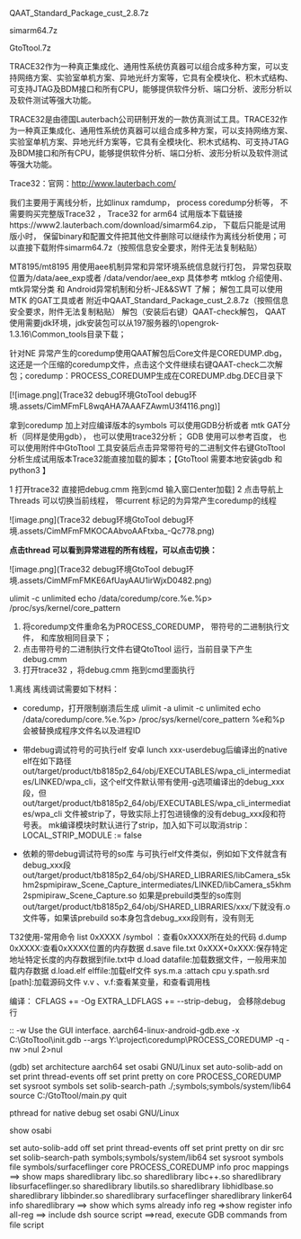 QAAT_Standard_Package_cust_2.8.7z

simarm64.7z

GtoTtool.7z

TRACE32作为一种真正集成化、通用性系统仿真器可以组合成多种方案，可以支持网络方案、实验室单机方案、异地光纤方案等，它具有全模块化、积木式结构、可支持JTAG及BDM接口和所有CPU，能够提供软件分析、端口分析、波形分析以及软件测试等强大功能。

TRACE32是由德国Lauterbach公司研制开发的一款仿真测试工具。TRACE32作为一种真正集成化、通用性系统仿真器可以组合成多种方案，可以支持网络方案、实验室单机方案、异地光纤方案等，它具有全模块化、积木式结构、可支持JTAG及BDM接口和所有CPU，能够提供软件分析、端口分析、波形分析以及软件测试等强大功能。

Trace32：官网：http://www.lauterbach.com/


我们主要用于离线分析，比如linux ramdump， process coredump分析等， 不需要购买完整版Trace32 ， Trace32 for arm64 试用版本下载链接https://www2.lauterbach.com/download/simarm64.zip， 下载后只能是试用版小时， 保留binary和配置文件把其他文件删除可以继续作为离线分析使用；可以直接下载附件simarm64.7z（按照信息安全要求，附件无法复制粘贴）



 MT8195/mt8195 用使用aee机制异常和异常环境系统信息就行打包， 异常包获取位置为/data/aee_exp或者 /data/vendor/aee_exp 具体参考   mtklog 介绍使用、mtk异常分类 和  Android异常机制和分析-JE&&SWT 了解； 解包工具可以使用MTK 的GAT工具或者 附近中QAAT_Standard_Package_cust_2.8.7z（按照信息安全要求，附件无法复制粘贴） 解包（安装后右键）QAAT-check解包， QAAT使用需要jdk环境，jdk安装包可以从197服务器的\opengrok-1.3.16\Common_tools目录下载；


针对NE 异常产生的coredump使用QAAT解包后Core文件是COREDUMP.dbg，这还是一个压缩的coredump文件，点击这个文件继续右键QAAT-check二次解包；coredump：PROCESS_COREDUMP生成在COREDUMP.dbg.DEC目录下

[![image.png](Trace32 debug环境GtoTool debug环境.assets/CimMFmFL8wqAHA7AAAFZAwmU3f4116.png)]

拿到coredump 加上对应编译版本的symbols 可以使用GDB分析或者 mtk GAT分析（同样是使用gdb）， 也可以使用trace32分析； GDB 使用可以参考百度， 也可以使用附件中GtoTtool 工具安装后点击异常带符号的二进制文件右键GtoTtool 分析生成试用版本Trace32能直接加载的脚本；【GtoTtool 需要本地安装gdb 和python3 】

  1 打开trace32 直接把debug.cmm 拖到cmd 输入窗口enter加载]
  2 点击导航上Threads 可以切换当前线程， 带current 标记的为异常产生coredump的线程



![image.png](Trace32 debug环境GtoTool debug环境.assets/CimMFmFMKOCAAbvoAAFtxba_-Qc778.png)



**点击thread 可以看到异常进程的所有线程，可以点击切换：**



![image.png](Trace32 debug环境GtoTool debug环境.assets/CimMFmFMKE6AfUayAAU1irWjxD0482.png)





ulimit -c unlimited
echo /data/coredump/core.%e.%p> /proc/sys/kernel/core_pattern


1. 将coredump文件重命名为PROCESS_COREDUMP， 带符号的二进制执行文件， 和库放相同目录下；
2. 点击带符号的二进制执行文件右键QtoTtool 运行，当前目录下产生debug.cmm
3. 打开trace32 ，将debug.cmm 拖到cmd里面执行

1.离线
离线调试需要如下材料：

* coredump，打开限制崩溃后生成
   ulimit -a
   ulimit -c unlimited
   echo /data/coredump/core.%e.%p> /proc/sys/kernel/core_pattern
   %e和%p会被替换成程序文件名以及进程ID

* 带debug调试符号的可执行elf
   安卓 lunch xxx-userdebug后编译出的native elf在如下路径
   out/target/product/tb8185p2_64/obj/EXECUTABLES/wpa_cli_intermediates/LINKED/wpa_cli，这个elf文件默认带有使用-g选项编译出的debug_xxx段，但out/target/product/tb8185p2_64/obj/EXECUTABLES/wpa_cli_intermediates/wpa_cli
   文件被strip了，导致实际上打包进镜像的没有debug_xxx段和符号表。
   mk编译模块时默认进行了strip，加入如下可以取消strip：
   LOCAL_STRIP_MODULE := false

* 依赖的带debug调试符号的so库
与可执行elf文件类似，例如如下文件就含有debug_xxx段out/target/product/tb8185p2_64/obj/SHARED_LIBRARIES/libCamera_s5khm2spmipiraw_Scene_Capture_intermediates/LINKED/libCamera_s5khm2spmipiraw_Scene_Capture.so
如果是prebuild类型的so库则out/target/product/tb8185p2_64/obj/SHARED_LIBRARIES/xxx/下就没有.o文件等，如果该prebuild so本身包含debug_xxx段则有，没有则无








T32使用-常用命令
list 0xXXXX /symbol ：查看0xXXXX所在处的代码
d.dump 0xXXXX:查看0xXXXX位置的内存数据
d.save file.txt 0xXXX+0xXXX:保存特定地址特定长度的内存数据到file.txt中
d.load datafile:加载数据文件，一般用来加载内存数据
d.load.elf elffile:加载elf文件
sys.m.a :attach cpu
y.spath.srd [path]:加载源码文件
v.v 、v.f:查看某变量，和查看调用栈

编译：
CFLAGS += -Og 
EXTRA_LDFLAGS += --strip-debug， 会移除debug 行


:: -w                 Use the GUI interface.
aarch64-linux-android-gdb.exe  -x C:\GtoTtool\init.gdb   --args Y:\project\coredump\PROCESS_COREDUMP    -q -nw   >nul 2>nul



(gdb) 
set architecture aarch64
set osabi GNU/Linux
set auto-solib-add on
set print thread-events off
set print pretty on
core PROCESS_COREDUMP
set sysroot symbols
set solib-search-path ./;symbols;symbols/system/lib64
source C:/GtoTtool/main.py
quit



pthread for native debug
set osabi GNU/Linux

show osabi

set auto-solib-add off
set print thread-events off
set print pretty on
dir src
set solib-search-path symbols;symbols/system/lib64
set sysroot symbols
file symbols/surfaceflinger
core PROCESS_COREDUMP
info proc mappings    ==> show maps
sharedlibrary libc.so
sharedlibrary libc++.so
sharedlibrary libsurfaceflinger.so
sharedlibrary libutils.so
sharedlibrary libhidlbase.so
sharedlibrary libbinder.so
sharedlibrary surfaceflinger
sharedlibrary linker64
info sharedlibrary ==> show which syms already
info reg  =>show register
info all-reg      ==> include dsh
source script   ==>read, execute GDB commands from ﬁle script

